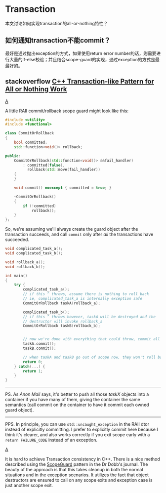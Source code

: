 # Transaction

本文讨论如何实现transaction的all-or-nothing特性？

## 如何通知transaction不能commit？

最好是通过抛出exception的方式，如果使用return error number的话，则需要进行大量的if-else校验；并且结合scope-guard的实现，通过exception的方式是最最好的。

## stackoverflow [C++ Transaction-like Pattern for All or Nothing Work](https://stackoverflow.com/questions/10983791/c-transaction-like-pattern-for-all-or-nothing-work)

[A](https://stackoverflow.com/a/10984171)

A little RAII commit/rollback scope guard might look like this:

```cpp
#include <utility>
#include <functional>

class CommitOrRollback
{
    bool committed;
    std::function<void()> rollback;

public:
    CommitOrRollback(std::function<void()> &&fail_handler)
        : committed(false),
          rollback(std::move(fail_handler))
    {
    }

    void commit() noexcept { committed = true; }

    ~CommitOrRollback()
    {
        if (!committed)
            rollback();
    }
};
```

So, we're assuming we'll always create the guard object after the transaction succeeds, and call `commit` only after *all* the transactions have succeeded.

```cpp
void complicated_task_a();
void complicated_task_b();

void rollback_a();
void rollback_b();

int main()
{
    try {
        complicated_task_a();
        // if this ^ throws, assume there is nothing to roll back
        // ie, complicated_task_a is internally exception safe
        CommitOrRollback taskA(rollback_a);

        complicated_task_b();
        // if this ^ throws however, taskA will be destroyed and the
        // destructor will invoke rollback_a
        CommitOrRollback taskB(rollback_b);


        // now we're done with everything that could throw, commit all
        taskA.commit();
        taskB.commit();

        // when taskA and taskB go out of scope now, they won't roll back
        return 0;
    } catch(...) {
        return 1;
    }
}
```

------

PS. As *Anon Mail* says, it's better to push all those *taskX* objects into a container if you have many of them, giving the container the same semantics (call commit on the container to have it commit each owned guard object).

------

PPS. In principle, you can use `std::uncaught_exception` in the RAII dtor instead of explicitly committing. I prefer to explicitly commit here because I think it's clearer, and also works correctly if you exit scope early with a `return FAILURE_CODE` instead of an exception.

[A](https://stackoverflow.com/a/10983994)

It is hard to achieve Transaction consistency in C++. There is a nice method described using the [ScopeGuard](http://www.drdobbs.com/cpp/184403758?pgno=1) pattern in the Dr Dobb's journal. The beauty of the approach is that this takes cleanup in both the normal situations and in the exception scenarios. It utilizes the fact that object destructors are ensured to call on any scope exits and exception case is just another scope exit.